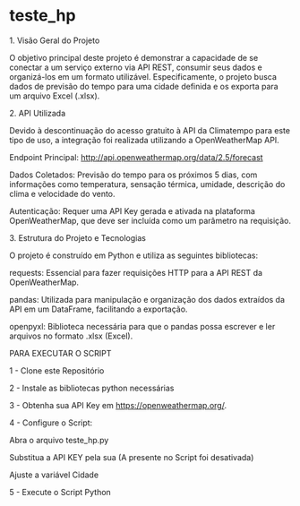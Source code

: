 # teste\_hp



1\. Visão Geral do Projeto

O objetivo principal deste projeto é demonstrar a capacidade de se conectar a um serviço externo via API REST, consumir seus dados e organizá-los em um formato utilizável. Especificamente, o projeto busca dados de previsão do tempo para uma cidade definida e os exporta para um arquivo Excel (.xlsx).



2\. API Utilizada

Devido à descontinuação do acesso gratuito à API da Climatempo para este tipo de uso, a integração foi realizada utilizando a OpenWeatherMap API.



Endpoint Principal: http://api.openweathermap.org/data/2.5/forecast



Dados Coletados: Previsão do tempo para os próximos 5 dias, com informações como temperatura, sensação térmica, umidade, descrição do clima e velocidade do vento.



Autenticação: Requer uma API Key gerada e ativada na plataforma OpenWeatherMap, que deve ser incluída como um parâmetro na requisição.



3\. Estrutura do Projeto e Tecnologias

O projeto é construído em Python e utiliza as seguintes bibliotecas:



requests: Essencial para fazer requisições HTTP para a API REST da OpenWeatherMap.



pandas: Utilizada para manipulação e organização dos dados extraídos da API em um DataFrame, facilitando a exportação.



openpyxl: Biblioteca necessária para que o pandas possa escrever e ler arquivos no formato .xlsx (Excel).







PARA EXECUTAR O SCRIPT

1 - Clone este Repositório

2 - Instale as bibliotecas python necessárias

3 - Obtenha sua API Key  em  https://openweathermap.org/.

4 - Configure o Script: 

Abra o arquivo teste\_hp.py

Substitua a API KEY pela sua (A presente no Script foi desativada)

Ajuste a variável Cidade

5 - Execute o Script Python










